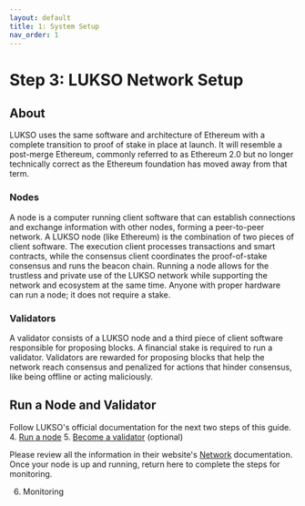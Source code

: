 ```yaml
---
layout: default
title: 1: System Setup
nav_order: 1
---
```


# Step 3: LUKSO Network Setup

## About 

LUKSO uses the same software and architecture of Ethereum with a complete transition to proof of stake in place at launch. It will resemble a post-merge Ethereum, commonly referred to as Ethereum 2.0 but no longer technically correct as the Ethereum foundation has moved away from that term.

### Nodes

A node is a computer running client software that can establish connections and exchange information with other nodes, forming a peer-to-peer network. A LUKSO node (like Ethereum) is the combination of two pieces of client software. The execution client processes transactions and smart contracts, while the consensus client coordinates the proof-of-stake consensus and runs the beacon chain. Running a node allows for the trustless and private use of the LUKSO network while supporting the network and ecosystem at the same time. Anyone with proper hardware can run a node; it does not require a stake.

### Validators

A validator consists of a LUKSO node and a third piece of client software responsible for proposing blocks. A financial stake is required to run a validator. Validators are rewarded for proposing blocks that help the network reach consensus and penalized for actions that hinder consensus, like being offline or acting maliciously.

## Run a Node and Validator

Follow LUKSO's official documentation for the next two steps of this guide.
4. [Run a node](https://docs.lukso.tech/networks/l16-testnet/run-node)
5. [Become a validator](https://docs.lukso.tech/networks/l16-testnet/become-validator) (optional)

Please review all the information in their website's [Network](https://docs.lukso.tech/networks/l16-testnet/) documentation. Once your node is up and running, return here to complete the steps for monitoring.

6. Monitoring
